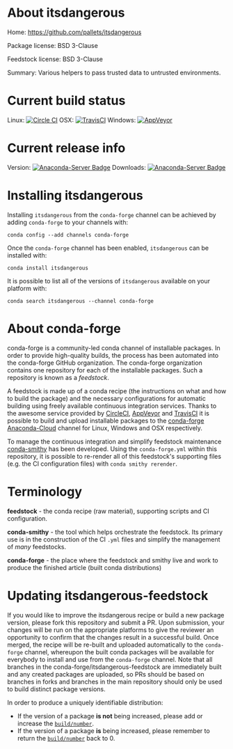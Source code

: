 About itsdangerous
==================

Home: https://github.com/pallets/itsdangerous

Package license: BSD 3-Clause

Feedstock license: BSD 3-Clause

Summary: Various helpers to pass trusted data to untrusted environments.



Current build status
====================

Linux: [![Circle CI](https://circleci.com/gh/conda-forge/itsdangerous-feedstock.svg?style=shield)](https://circleci.com/gh/conda-forge/itsdangerous-feedstock)
OSX: [![TravisCI](https://travis-ci.org/conda-forge/itsdangerous-feedstock.svg?branch=master)](https://travis-ci.org/conda-forge/itsdangerous-feedstock)
Windows: [![AppVeyor](https://ci.appveyor.com/api/projects/status/github/conda-forge/itsdangerous-feedstock?svg=True)](https://ci.appveyor.com/project/conda-forge/itsdangerous-feedstock/branch/master)

Current release info
====================
Version: [![Anaconda-Server Badge](https://anaconda.org/conda-forge/itsdangerous/badges/version.svg)](https://anaconda.org/conda-forge/itsdangerous)
Downloads: [![Anaconda-Server Badge](https://anaconda.org/conda-forge/itsdangerous/badges/downloads.svg)](https://anaconda.org/conda-forge/itsdangerous)

Installing itsdangerous
=======================

Installing `itsdangerous` from the `conda-forge` channel can be achieved by adding `conda-forge` to your channels with:

```
conda config --add channels conda-forge
```

Once the `conda-forge` channel has been enabled, `itsdangerous` can be installed with:

```
conda install itsdangerous
```

It is possible to list all of the versions of `itsdangerous` available on your platform with:

```
conda search itsdangerous --channel conda-forge
```


About conda-forge
=================

conda-forge is a community-led conda channel of installable packages.
In order to provide high-quality builds, the process has been automated into the
conda-forge GitHub organization. The conda-forge organization contains one repository
for each of the installable packages. Such a repository is known as a *feedstock*.

A feedstock is made up of a conda recipe (the instructions on what and how to build
the package) and the necessary configurations for automatic building using freely
available continuous integration services. Thanks to the awesome service provided by
[CircleCI](https://circleci.com/), [AppVeyor](http://www.appveyor.com/)
and [TravisCI](https://travis-ci.org/) it is possible to build and upload installable
packages to the [conda-forge](https://anaconda.org/conda-forge)
[Anaconda-Cloud](http://docs.anaconda.org/) channel for Linux, Windows and OSX respectively.

To manage the continuous integration and simplify feedstock maintenance
[conda-smithy](http://github.com/conda-forge/conda-smithy) has been developed.
Using the ``conda-forge.yml`` within this repository, it is possible to re-render all of
this feedstock's supporting files (e.g. the CI configuration files) with ``conda smithy rerender``.


Terminology
===========

**feedstock** - the conda recipe (raw material), supporting scripts and CI configuration.

**conda-smithy** - the tool which helps orchestrate the feedstock.
                   Its primary use is in the construction of the CI ``.yml`` files
                   and simplify the management of *many* feedstocks.

**conda-forge** - the place where the feedstock and smithy live and work to
                  produce the finished article (built conda distributions)


Updating itsdangerous-feedstock
===============================

If you would like to improve the itsdangerous recipe or build a new
package version, please fork this repository and submit a PR. Upon submission,
your changes will be run on the appropriate platforms to give the reviewer an
opportunity to confirm that the changes result in a successful build. Once
merged, the recipe will be re-built and uploaded automatically to the
`conda-forge` channel, whereupon the built conda packages will be available for
everybody to install and use from the `conda-forge` channel.
Note that all branches in the conda-forge/itsdangerous-feedstock are
immediately built and any created packages are uploaded, so PRs should be based
on branches in forks and branches in the main repository should only be used to
build distinct package versions.

In order to produce a uniquely identifiable distribution:
 * If the version of a package **is not** being increased, please add or increase
   the [``build/number``](http://conda.pydata.org/docs/building/meta-yaml.html#build-number-and-string).
 * If the version of a package **is** being increased, please remember to return
   the [``build/number``](http://conda.pydata.org/docs/building/meta-yaml.html#build-number-and-string)
   back to 0.
